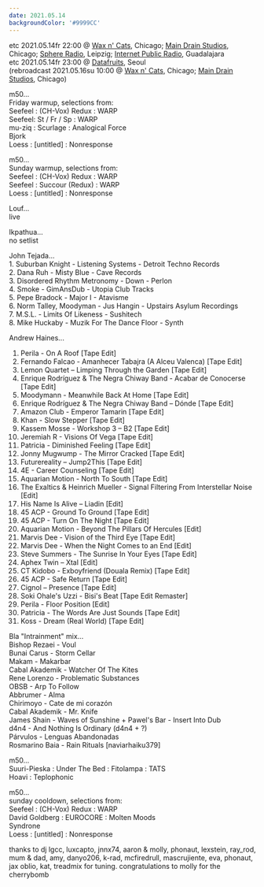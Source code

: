 ```yaml
---
date: 2021.05.14
backgroundColor: '#9999CC'
---
```


etc 2021.05.14fr 22:00 @ [Wax n' Cats](http://www.twitch.tv/waxncats), Chicago; [Main Drain Studios](http://www.youtube.com/maindrainstudios/), Chicago; [Sphere Radio](http://www.sphere-radio.net/), Leipzig; [Internet Public Radio](https://www.youtube.com/maindrainstudios), Guadalajara  
etc 2021.05.14fr 23:00 @ [Datafruits](http://www.datafruits.fm/), Seoul  
(rebroadcast 2021.05.16su 10:00 @ [Wax n' Cats](http://www.twitch.tv/waxncats), Chicago; [Main Drain Studios](http://www.youtube.com/maindrainstudios/), Chicago)  

m50...  
Friday warmup, selections from:  
Seefeel : (CH-Vox) Redux : WARP  
Seefeel: St / Fr / Sp : WARP  
mu-ziq : Scurlage : Analogical Force  
Bjork  
Loess : \[untitled\] : Nonresponse  

m50...  
Sunday warmup, selections from:  
Seefeel : (CH-Vox) Redux : WARP  
Seefeel : Succour (Redux) : WARP  
Loess : \[untitled\] : Nonresponse  

Louf...  
live  

Ikpathua...  
no setlist  

John Tejada...  
1\. Suburban Knight - Listening Systems - Detroit Techno Records  
2\. Dana Ruh - Misty Blue - Cave Records  
3\. Disordered Rhythm Metronomy - Down - Perlon  
4\. Smoke - GimAnsDub - Utopia Club Tracks  
5\. Pepe Bradock - Major I - Atavisme  
6\. Norm Talley, Moodyman - Jus Hangin - Upstairs Asylum Recordings  
7\. M.S.L. - Limits Of Likeness - Sushitech  
8\. Mike Huckaby - Muzik For The Dance Floor - Synth  

Andrew Haines...  
1) Perila - On A Roof \[Tape Edit\]  
2) Fernando Falcao - Amanhecer Tabajra (A Alceu Valenca) \[Tape Edit\]  
3) Lemon Quartet – Limping Through the Garden \[Tape Edit\]  
4) Enrique Rodríguez & The Negra Chiway Band - Acabar de Conocerse \[Tape Edit\]  
5) Moodymann - Meanwhile Back At Home \[Tape Edit\]  
6) Enrique Rodríguez & The Negra Chiway Band – Dónde \[Tape Edit\]  
7) Amazon Club - Emperor Tamarin \[Tape Edit\]  
8) Khan - Slow Stepper \[Tape Edit\]  
9) Kassem Mosse - Workshop 3 – B2 \[Tape Edit\]  
10) Jeremiah R - Visions Of Vega \[Tape Edit\]  
11) Patricia - Diminished Feeling \[Tape Edit\]  
12) Jonny Mugwump - The Mirror Cracked \[Tape Edit\]  
13) Futurereality – Jump2This \[Tape Edit\]  
14) 4E - Career Counseling \[Tape Edit\]  
15) Aquarian Motion - North To South \[Tape Edit\]  
16) The Exaltics & Heinrich Mueller - Signal Filtering From Interstellar Noise \[Edit\]  
17) His Name Is Alive – Liadin \[Edit\]  
18) 45 ACP - Ground To Ground \[Tape Edit\]  
19) 45 ACP - Turn On The Night \[Tape Edit\]  
20) Aquarian Motion - Beyond The Pillars Of Hercules \[Edit\]  
21) Marvis Dee - Vision of the Third Eye \[Tape Edit\]  
22) Marvis Dee - When the Night Comes to an End \[Edit\]  
23) Steve Summers - The Sunrise In Your Eyes \[Tape Edit\]  
24) Aphex Twin – Xtal \[Edit\]  
25) CT Kidobo - Exboyfriend (Douala Remix) \[Tape Edit\]  
26) 45 ACP - Safe Return \[Tape Edit\]  
27) Cignol – Presence \[Tape Edit\]  
28) Soki Ohale's Uzzi - Bisi's Beat \[Tape Edit Remaster\]  
29) Perila - Floor Position \[Edit\]  
30) Patricia - The Words Are Just Sounds \[Tape Edit\]  
31) Koss - Dream (Real World) \[Tape Edit\]

Bla "Intrainment" mix...  
Bishop Rezaei - Voul  
Bunai Carus - Storm Cellar  
Makam - Makarbar  
Cabal Akademik - Watcher Of The Kites  
Rene Lorenzo - Problematic Substances  
OBSB - Arp To Follow  
Abbrumer - Alma  
Chirimoyo - Cate de mi corazón  
Cabal Akademik - Mr. Knife  
James Shain - Waves of Sunshine + Pawel's Bar - Insert Into Dub  
d4n4 - And Nothing Is Ordinary (d4n4 + ?)  
Párvulos - Lenguas Abandonadas  
Rosmarino Baia - Rain Rituals \[naviarhaiku379\]  

m50...  
Suuri-Pieska : Under The Bed : Fitolampa : TATS  
Hoavi : Teplophonic  

m50...  
sunday cooldown, selections from:  
Seefeel : (CH-Vox) Redux : WARP  
David Goldberg : EUROCORE : Molten Moods  
Syndrone  
Loess : \[untitled\] : Nonresponse  

thanks to dj lgcc, luxcapto, jnnx74, aaron & molly, phonaut, lexstein, ray\_rod, mum & dad, amy, danyo206, k-rad, mcfiredrull, mascrujiente, eva, phonaut, jax oblio, kat, treadmix for tuning. congratulations to molly for the cherrybomb